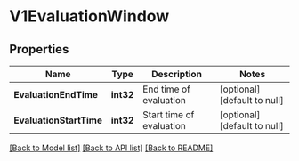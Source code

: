 # V1EvaluationWindow

## Properties
Name | Type | Description | Notes
------------ | ------------- | ------------- | -------------
**EvaluationEndTime** | **int32** | End time of evaluation | [optional] [default to null]
**EvaluationStartTime** | **int32** | Start time of evaluation | [optional] [default to null]

[[Back to Model list]](../README.md#documentation-for-models) [[Back to API list]](../README.md#documentation-for-api-endpoints) [[Back to README]](../README.md)

